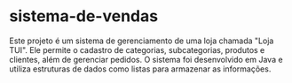 # sistema-de-vendas
Este projeto é um sistema de gerenciamento de uma loja chamada "Loja TUI". Ele permite o cadastro de categorias, subcategorias, produtos e clientes, além de gerenciar pedidos. O sistema foi desenvolvido em Java e utiliza estruturas de dados como listas para armazenar as informações.

